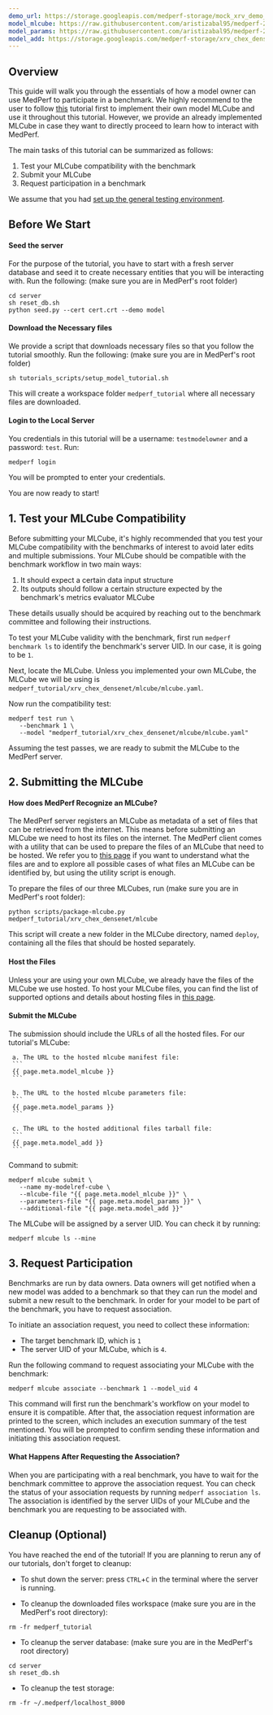 ```yaml
---
demo_url: https://storage.googleapis.com/medperf-storage/mock_xrv_demo_data.tar.gz
model_mlcube: https://raw.githubusercontent.com/aristizabal95/medperf-2/9dc2b03757d1883ccb3d47b7286acca8ba025db4/examples/ChestXRay/xrv_chex_densenet/mlcube/mlcube.yaml
model_params: https://raw.githubusercontent.com/aristizabal95/medperf-2/9dc2b03757d1883ccb3d47b7286acca8ba025db4/examples/ChestXRay/xrv_chex_densenet/mlcube/workspace/parameters.yaml
model_add: https://storage.googleapis.com/medperf-storage/xrv_chex_densenet.tar.gz
---
```


## Overview

This guide will walk you through the essentials of how a model owner can use MedPerf to participate in a benchmark. We highly recommend to the user to follow [this](../mlcubes/mlcube_models.md) tutorial first to implement their own model MLCube and use it throughout this tutorial. However, we provide an already implemented MLCube in case they want to directly proceed to learn how to interact with MedPerf.

The main tasks of this tutorial can be summarized as follows:

1. Test your MLCube compatibility with the benchmark
2. Submit your MLCube
3. Request participation in a benchmark

We assume that you had [set up the general testing environment](setup.md).

## Before We Start

#### Seed the server

For the purpose of the tutorial, you have to start with a fresh server database and seed it to create necessary entities that you will be interacting with. Run the following: (make sure you are in MedPerf's root folder)

```
cd server
sh reset_db.sh
python seed.py --cert cert.crt --demo model
```

#### Download the Necessary files

We provide a script that downloads necessary files so that you follow the tutorial smoothly. Run the following: (make sure you are in MedPerf's root folder)

```
sh tutorials_scripts/setup_model_tutorial.sh
```

This will create a workspace folder `medperf_tutorial` where all necessary files are downloaded.

#### Login to the Local Server

You credentials in this tutorial will be a username: `testmodelowner` and a password: `test`. Run:

```
medperf login
```

You will be prompted to enter your credentials.

You are now ready to start!

## 1. Test your MLCube Compatibility

Before submitting your MLCube, it's highly recommended that you test your MLCube compatibility with the benchmarks of interest to avoid later edits and multiple submissions. Your MLCube should be compatible with the benchmark workflow in two main ways:

1. It should expect a certain data input structure
2. Its outputs should follow a certain structure expected by the benchmark's metrics evaluator MLCube

These details usually should be acquired by reaching out to the benchmark committee and following their instructions.

To test your MLCube validity with the benchmark, first run `medperf benchmark ls` to identify the benchmark's server UID. In our case, it is going to be `1`.

Next, locate the MLCube. Unless you implemented your own MLCube, the MLCube we will be using is `medperf_tutorial/xrv_chex_densenet/mlcube/mlcube.yaml`.

Now run the compatibility test:

```
medperf test run \
   --benchmark 1 \
   --model "medperf_tutorial/xrv_chex_densenet/mlcube/mlcube.yaml"

```

Assuming the test passes, we are ready to submit the MLCube to the MedPerf server.

## 2. Submitting the MLCube

#### How does MedPerf Recognize an MLCube?

The MedPerf server registers an MLCube as metadata of a set of files that can be retrieved from the internet. This means before submitting an MLCube we need to host its files on the internet. The MedPerf client comes with a utility that can be used to prepare the files of an MLCube that need to be hosted. We refer you to [this page](../concepts/mlcube_files.md) if you want to understand what the files are and to explore all possible cases of what files an MLCube can be identified by, but using the utility script is enough.

To prepare the files of our three MLCubes, run (make sure you are in MedPerf's root folder):

```
python scripts/package-mlcube.py medperf_tutorial/xrv_chex_densenet/mlcube
```

This script will create a new folder in the MLCube directory, named `deploy`, containing all the files that should be hosted separately.

#### Host the Files

Unless your are using your own MLCube, we already have the files of the MLCube we use hosted. To host your MLCube files, you can find the list of supported options and details about hosting files in [this page](../concepts/hosting_files.md).

#### Submit the MLCube

The submission should include the URLs of all the hosted files. For our tutorial's MLCube:

     a. The URL to the hosted mlcube manifest file:
     ```
     {{ page.meta.model_mlcube }}
     ```

     b. The URL to the hosted mlcube parameters file:
     ```
     {{ page.meta.model_params }}
     ```

     c. The URL to the hosted additional files tarball file:
     ```
     {{ page.meta.model_add }}
     ```

Command to submit:

```
medperf mlcube submit \
   --name my-modelref-cube \
   --mlcube-file "{{ page.meta.model_mlcube }}" \
   --parameters-file "{{ page.meta.model_params }}" \
   --additional-file "{{ page.meta.model_add }}"
```

The MLCube will be assigned by a server UID. You can check it by running:

```
medperf mlcube ls --mine
```

## 3. Request Participation

Benchmarks are run by data owners. Data owners will get notified when a new model was added to a benchmark so that they can run the model and submit a new result to the benchmark. In order for your model to be part of the benchmark, you have to request association.

To initiate an association request, you need to collect these information:

- The target benchmark ID, which is `1`
- The server UID of your MLCube, which is `4`.

Run the following command to request associating your MLCube with the benchmark:

```
medperf mlcube associate --benchmark 1 --model_uid 4
```

This command will first run the benchmark's workflow on your model to ensure it is compatible. After that, the association request information are printed to the screen, which includes an execution summary of the test mentioned. You will be prompted to confirm sending these information and initiating this association request.

#### What Happens After Requesting the Association?

When you are participating with a real benchmark, you have to wait for the benchmark committee to approve the association request. You can check the status of your association requests by running `medperf association ls`. The association is identified by the server UIDs of your MLCube and the benchmark you are requesting to be associated with.

## Cleanup (Optional)

You have reached the end of the tutorial! If you are planning to rerun any of our tutorials, don't forget to cleanup:

- To shut down the server: press `CTRL`+`C` in the terminal where the server is running.

- To cleanup the downloaded files workspace (make sure you are in the MedPerf's root directory):

```
rm -fr medperf_tutorial
```

- To cleanup the server database: (make sure you are in the MedPerf's root directory)

```
cd server
sh reset_db.sh
```

- To cleanup the test storage:

```
rm -fr ~/.medperf/localhost_8000
```
